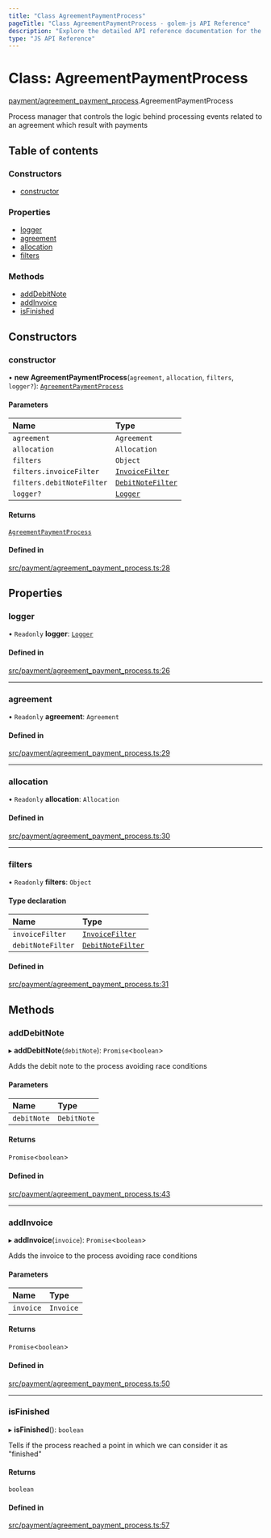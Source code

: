 ```yaml
---
title: "Class AgreementPaymentProcess"
pageTitle: "Class AgreementPaymentProcess - golem-js API Reference"
description: "Explore the detailed API reference documentation for the Class AgreementPaymentProcess within the golem-js SDK for the Golem Network."
type: "JS API Reference"
---
```

# Class: AgreementPaymentProcess

[payment/agreement\_payment\_process](../modules/payment_agreement_payment_process).AgreementPaymentProcess

Process manager that controls the logic behind processing events related to an agreement which result with payments

## Table of contents

### Constructors

- [constructor](payment_agreement_payment_process.AgreementPaymentProcess#constructor)

### Properties

- [logger](payment_agreement_payment_process.AgreementPaymentProcess#logger)
- [agreement](payment_agreement_payment_process.AgreementPaymentProcess#agreement)
- [allocation](payment_agreement_payment_process.AgreementPaymentProcess#allocation)
- [filters](payment_agreement_payment_process.AgreementPaymentProcess#filters)

### Methods

- [addDebitNote](payment_agreement_payment_process.AgreementPaymentProcess#adddebitnote)
- [addInvoice](payment_agreement_payment_process.AgreementPaymentProcess#addinvoice)
- [isFinished](payment_agreement_payment_process.AgreementPaymentProcess#isfinished)

## Constructors

### constructor

• **new AgreementPaymentProcess**(`agreement`, `allocation`, `filters`, `logger?`): [`AgreementPaymentProcess`](payment_agreement_payment_process.AgreementPaymentProcess)

#### Parameters

| Name | Type |
| :------ | :------ |
| `agreement` | `Agreement` |
| `allocation` | `Allocation` |
| `filters` | `Object` |
| `filters.invoiceFilter` | [`InvoiceFilter`](../modules/payment_service#invoicefilter) |
| `filters.debitNoteFilter` | [`DebitNoteFilter`](../modules/payment_service#debitnotefilter) |
| `logger?` | [`Logger`](../interfaces/utils_logger_logger.Logger) |

#### Returns

[`AgreementPaymentProcess`](payment_agreement_payment_process.AgreementPaymentProcess)

#### Defined in

[src/payment/agreement_payment_process.ts:28](https://github.com/golemfactory/golem-js/blob/4182943/src/payment/agreement_payment_process.ts#L28)

## Properties

### logger

• `Readonly` **logger**: [`Logger`](../interfaces/utils_logger_logger.Logger)

#### Defined in

[src/payment/agreement_payment_process.ts:26](https://github.com/golemfactory/golem-js/blob/4182943/src/payment/agreement_payment_process.ts#L26)

___

### agreement

• `Readonly` **agreement**: `Agreement`

#### Defined in

[src/payment/agreement_payment_process.ts:29](https://github.com/golemfactory/golem-js/blob/4182943/src/payment/agreement_payment_process.ts#L29)

___

### allocation

• `Readonly` **allocation**: `Allocation`

#### Defined in

[src/payment/agreement_payment_process.ts:30](https://github.com/golemfactory/golem-js/blob/4182943/src/payment/agreement_payment_process.ts#L30)

___

### filters

• `Readonly` **filters**: `Object`

#### Type declaration

| Name | Type |
| :------ | :------ |
| `invoiceFilter` | [`InvoiceFilter`](../modules/payment_service#invoicefilter) |
| `debitNoteFilter` | [`DebitNoteFilter`](../modules/payment_service#debitnotefilter) |

#### Defined in

[src/payment/agreement_payment_process.ts:31](https://github.com/golemfactory/golem-js/blob/4182943/src/payment/agreement_payment_process.ts#L31)

## Methods

### addDebitNote

▸ **addDebitNote**(`debitNote`): `Promise`\<`boolean`\>

Adds the debit note to the process avoiding race conditions

#### Parameters

| Name | Type |
| :------ | :------ |
| `debitNote` | `DebitNote` |

#### Returns

`Promise`\<`boolean`\>

#### Defined in

[src/payment/agreement_payment_process.ts:43](https://github.com/golemfactory/golem-js/blob/4182943/src/payment/agreement_payment_process.ts#L43)

___

### addInvoice

▸ **addInvoice**(`invoice`): `Promise`\<`boolean`\>

Adds the invoice to the process avoiding race conditions

#### Parameters

| Name | Type |
| :------ | :------ |
| `invoice` | `Invoice` |

#### Returns

`Promise`\<`boolean`\>

#### Defined in

[src/payment/agreement_payment_process.ts:50](https://github.com/golemfactory/golem-js/blob/4182943/src/payment/agreement_payment_process.ts#L50)

___

### isFinished

▸ **isFinished**(): `boolean`

Tells if the process reached a point in which we can consider it as "finished"

#### Returns

`boolean`

#### Defined in

[src/payment/agreement_payment_process.ts:57](https://github.com/golemfactory/golem-js/blob/4182943/src/payment/agreement_payment_process.ts#L57)
